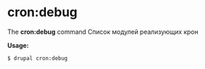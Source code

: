 # cron:debug
The **cron:debug** command Список модулей реализующих крон

**Usage:**
```
$ drupal cron:debug 
```
